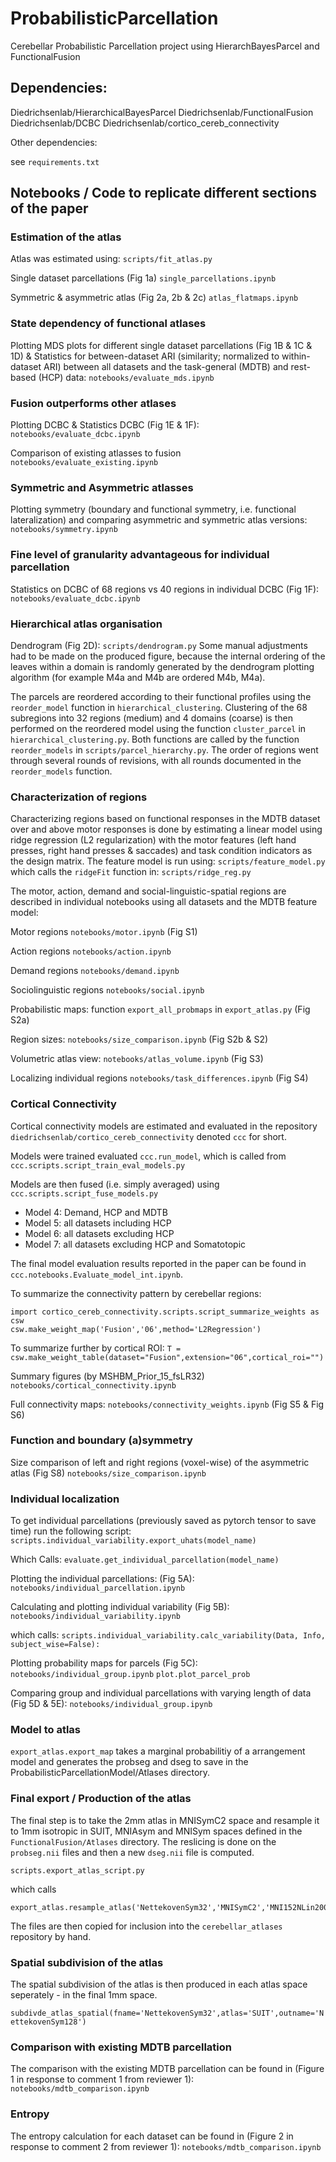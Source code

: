 # ProbabilisticParcellation
Cerebellar Probabilistic Parcellation project using HierarchBayesParcel and FunctionalFusion

## Dependencies:
Diedrichsenlab/HierarchicalBayesParcel
Diedrichsenlab/FunctionalFusion
Diedrichsenlab/DCBC
Diedrichsenlab/cortico_cereb_connectivity

Other dependencies:

see ```requirements.txt```

## Notebooks / Code to replicate different sections of the paper

### Estimation of the atlas
Atlas was estimated using:
```scripts/fit_atlas.py```

Single dataset parcellations (Fig 1a)
```single_parcellations.ipynb```

Symmetric & asymmetric atlas (Fig 2a, 2b & 2c)
```atlas_flatmaps.ipynb```

### State dependency of functional atlases
Plotting MDS plots for different single dataset parcellations (Fig 1B & 1C & 1D) & Statistics for between-dataset ARI (similarity; normalized to within-dataset ARI) between all datasets and the task-general (MDTB) and rest-based (HCP) data:
```notebooks/evaluate_mds.ipynb```

### Fusion outperforms other atlases

Plotting DCBC & Statistics DCBC (Fig 1E & 1F):
```notebooks/evaluate_dcbc.ipynb```

Comparison of existing atlasses to fusion
```notebooks/evaluate_existing.ipynb```

### Symmetric and Asymmetric atlasses
Plotting symmetry (boundary and functional symmetry, i.e. functional lateralization) and comparing asymmetric and symmetric atlas versions:
```notebooks/symmetry.ipynb```


### Fine level of granularity advantageous for individual parcellation
Statistics on DCBC of 68 regions vs 40 regions in individual DCBC  (Fig 1F):
```notebooks/evaluate_dcbc.ipynb```


### Hierarchical atlas organisation
Dendrogram (Fig 2D):
```scripts/dendrogram.py```
Some manual adjustments had to be made on the produced figure, because the internal ordering of the leaves within a domain is randomly generated by the dendrogram plotting algorithm (for example M4a and M4b are ordered M4b, M4a).

The parcels are reordered according to their functional profiles using the ```reorder_model``` function in ```hierarchical_clustering```. Clustering of the 68 subregions into 32 regions (medium) and 4 domains (coarse) is then performed on the reordered model using the function ```cluster_parcel``` in ```hierarchical_clustering.py```. Both functions are called by the function ```reorder_models``` in ```scripts/parcel_hierarchy.py```. 
The order of regions went through several rounds of revisions, with all rounds documented in the ```reorder_models``` function.

### Characterization of regions
Characterizing regions based on functional responses in the MDTB dataset over and above motor responses is done by estimating a linear model using ridge regression (L2 regularization) with the motor features (left hand presses, right hand presses & saccades) and task condition indicators as the design matrix. The feature model is run using:
```scripts/feature_model.py```
which calls the ```ridgeFit``` function in:
```scripts/ridge_reg.py```

The motor, action, demand and social-linguistic-spatial regions are described in individual notebooks using all datasets and the MDTB feature model:

Motor regions
```notebooks/motor.ipynb``` (Fig S1)

Action regions
```notebooks/action.ipynb```

Demand regions
```notebooks/demand.ipynb```

Sociolinguistic regions
```notebooks/social.ipynb```

Probabilistic maps:
function ```export_all_probmaps``` in ```export_atlas.py``` (Fig S2a)

Region sizes:
```notebooks/size_comparison.ipynb``` (Fig S2b & S2)

Volumetric atlas view:
```notebooks/atlas_volume.ipynb``` (Fig S3)

Localizing individual regions
```notebooks/task_differences.ipynb``` (Fig S4)

### Cortical Connectivity

Cortical connectivity models are estimated and evaluated in the repository
```diedrichsenlab/cortico_cereb_connectivity``` denoted ```ccc``` for short.

Models were trained evaluated ```ccc.run_model```, which is called from ```ccc.scripts.script_train_eval_models.py```

Models are then fused (i.e. simply averaged) using ```ccc.scripts.script_fuse_models.py```

* Model 4: Demand, HCP and MDTB 
* Model 5: all datasets including HCP
* Model 6: all datasets excluding HCP
* Model 7: all datasets excluding HCP and Somatotopic

The final model evaluation results reported in the paper can be found in ```ccc.notebooks.Evaluate_model_int.ipynb```.

To summarize the connectivity pattern by cerebellar regions:

```
import cortico_cereb_connectivity.scripts.script_summarize_weights as csw
csw.make_weight_map('Fusion','06',method='L2Regression')
```

To summarize further by cortical ROI:
```T = csw.make_weight_table(dataset="Fusion",extension="06",cortical_roi="")```

Summary figures (by MSHBM_Prior_15_fsLR32)
```notebooks/cortical_connectivity.ipynb```


Full connectivity maps:
```notebooks/connectivity_weights.ipynb``` (Fig S5 & Fig S6)

### Function and boundary (a)symmetry

Size comparison of left and right regions (voxel-wise) of the asymmetric atlas (Fig S8)
```notebooks/size_comparison.ipynb```

### Individual localization

To get individual parcellations (previously saved as pytorch tensor to save
time) run the following script:
```scripts.individual_variability.export_uhats(model_name)```

Which Calls:
```evaluate.get_individual_parcellation(model_name)```

Plotting the individual parcellations: (Fig 5A):
```notebooks/individual_parcellation.ipynb```

Calculating and plotting individual variability (Fig 5B):
```notebooks/individual_variability.ipynb``` 

which calls:
```scripts.individual_variability.calc_variability(Data, Info, subject_wise=False):```

Plotting probability maps for parcels (Fig 5C):
```notebooks/individual_group.ipynb```
```plot.plot_parcel_prob```

Comparing group and individual parcellations with varying length of data (Fig 5D & 5E):
```notebooks/individual_group.ipynb```

### Model to atlas
```export_atlas.export_map``` takes a marginal probabilitiy of a arrangement model and generates the probseg and dseg to save in the ProbabilisticParcellationModel/Atlases directory.


### Final export / Production of the atlas
The final step is to take the 2mm atlas in MNISymC2 space and resample it to 1mm isotropic in SUIT, MNIAsym and MNISym spaces defined in the `FunctionalFusion/Atlases` directory. The reslicing is done on the `probseg.nii` files and then a new `dseg.nii` file is computed.

```scripts.export_atlas_script.py```

which calls

```
export_atlas.resample_atlas('NettekovenSym32','MNISymC2','MNI152NLin2009cSymC')
```

The files are then copied for inclusion into the `cerebellar_atlases` repository by hand. 

### Spatial subdivision of the atlas
The spatial subdivision of the atlas is then produced in each atlas space seperately - in the final 1mm space.

```subdivde_atlas_spatial(fname='NettekovenSym32',atlas='SUIT',outname='NettekovenSym128')```

### Comparison with existing MDTB parcellation
The comparison with the existing MDTB parcellation can be found in (Figure 1 in response to comment 1 from reviewer 1):
```notebooks/mdtb_comparison.ipynb``` 

### Entropy
The entropy calculation for each dataset can be found in (Figure 2 in response to comment 2 from reviewer 1):
```notebooks/mdtb_comparison.ipynb``` 
